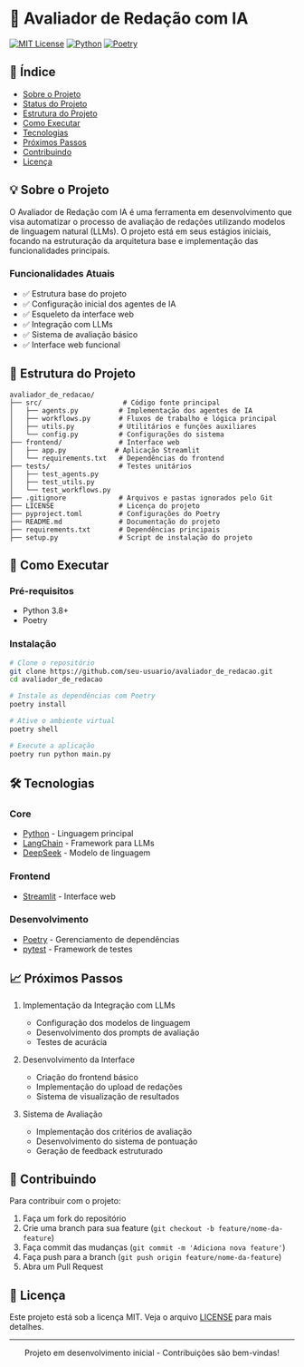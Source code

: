 # 📝 Avaliador de Redação com IA

[![MIT License](https://img.shields.io/badge/License-MIT-green.svg)](https://choosealicense.com/licenses/mit/)
[![Python](https://img.shields.io/badge/Python-3.8+-blue.svg)](https://www.python.org/)
[![Poetry](https://img.shields.io/badge/Poetry-1.7.0+-pink.svg)](https://python-poetry.org/)

## 📑 Índice 

* [Sobre o Projeto](#-sobre-o-projeto)
* [Status do Projeto](#-status-do-projeto)
* [Estrutura do Projeto](#-estrutura-do-projeto)
* [Como Executar](#-como-executar)
* [Tecnologias](#-tecnologias)
* [Próximos Passos](#-próximos-passos)
* [Contribuindo](#-contribuindo)
* [Licença](#-licença)

## 💡 Sobre o Projeto

O Avaliador de Redação com IA é uma ferramenta em desenvolvimento que visa automatizar o processo de avaliação de redações utilizando modelos de linguagem natural (LLMs). O projeto está em seus estágios iniciais, focando na estruturação da arquitetura base e implementação das funcionalidades principais.

### Funcionalidades Atuais
- ✅ Estrutura base do projeto
- ✅ Configuração inicial dos agentes de IA
- ✅ Esqueleto da interface web
- ✅ Integração com LLMs
- ✅ Sistema de avaliação básico
- ✅ Interface web funcional

## 📁 Estrutura do Projeto

```
avaliador_de_redacao/
├── src/                    # Código fonte principal
│   ├── agents.py          # Implementação dos agentes de IA
│   ├── workflows.py       # Fluxos de trabalho e lógica principal
│   ├── utils.py           # Utilitários e funções auxiliares
│   └── config.py          # Configurações do sistema
├── frontend/              # Interface web
│   ├── app.py            # Aplicação Streamlit
│   └── requirements.txt   # Dependências do frontend
├── tests/                 # Testes unitários
│   ├── test_agents.py
│   ├── test_utils.py
│   └── test_workflows.py
├── .gitignore             # Arquivos e pastas ignorados pelo Git
├── LICENSE                # Licença do projeto
├── pyproject.toml         # Configurações do Poetry
├── README.md              # Documentação do projeto
├── requirements.txt       # Dependências principais
├── setup.py               # Script de instalação do projeto
```

## 🚀 Como Executar

### Pré-requisitos

- Python 3.8+
- Poetry

### Instalação

```bash
# Clone o repositório
git clone https://github.com/seu-usuario/avaliador_de_redacao.git
cd avaliador_de_redacao

# Instale as dependências com Poetry
poetry install

# Ative o ambiente virtual
poetry shell

# Execute a aplicação
poetry run python main.py
```

## 🛠️ Tecnologias

### Core
- [Python](https://www.python.org/) - Linguagem principal
- [LangChain](https://langchain.com/) - Framework para LLMs
- [DeepSeek](https://deepseek.com/) - Modelo de linguagem

### Frontend
- [Streamlit](https://streamlit.io/) - Interface web

### Desenvolvimento
- [Poetry](https://python-poetry.org/) - Gerenciamento de dependências
- [pytest](https://pytest.org/) - Framework de testes

## 📈 Próximos Passos

1. Implementação da Integração com LLMs
   - Configuração dos modelos de linguagem
   - Desenvolvimento dos prompts de avaliação
   - Testes de acurácia

2. Desenvolvimento da Interface
   - Criação do frontend básico
   - Implementação do upload de redações
   - Sistema de visualização de resultados

3. Sistema de Avaliação
   - Implementação dos critérios de avaliação
   - Desenvolvimento do sistema de pontuação
   - Geração de feedback estruturado

## 🤝 Contribuindo

Para contribuir com o projeto:
1. Faça um fork do repositório
2. Crie uma branch para sua feature (`git checkout -b feature/nome-da-feature`)
3. Faça commit das mudanças (`git commit -m 'Adiciona nova feature'`)
4. Faça push para a branch (`git push origin feature/nome-da-feature`)
5. Abra um Pull Request

## 📝 Licença

Este projeto está sob a licença MIT. Veja o arquivo [LICENSE](LICENSE) para mais detalhes.

---

<p align="center">Projeto em desenvolvimento inicial - Contribuições são bem-vindas!</p>
